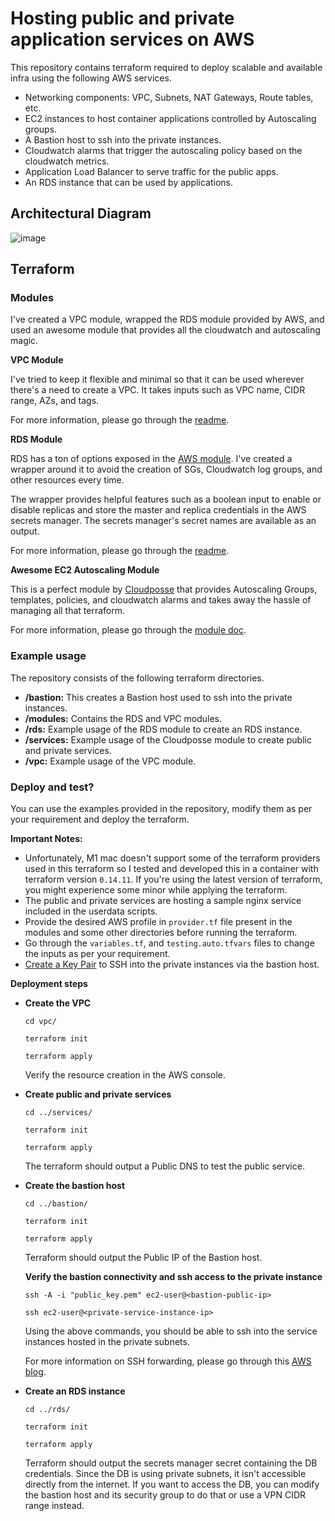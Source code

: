 # Hosting public and private application services on AWS

This repository contains terraform required to deploy scalable and available infra using the following AWS services.

- Networking components: VPC, Subnets, NAT Gateways, Route tables, etc.
- EC2 instances to host container applications controlled by Autoscaling groups.
- A Bastion host to ssh into the private instances.
- Cloudwatch alarms that trigger the autoscaling policy based on the cloudwatch metrics.
- Application Load Balancer to serve traffic for the public apps.
- An RDS instance that can be used by applications.

## Architectural Diagram

![image](https://user-images.githubusercontent.com/62604696/190321794-3749ab98-f07d-467e-9536-3835ba2b5eb5.png)

## Terraform

### Modules

I've created a VPC module, wrapped the RDS module provided by AWS, and used an awesome module that provides all the cloudwatch and autoscaling magic.

**VPC Module**

I've tried to keep it flexible and minimal so that it can be used wherever there's a need to create a VPC. It takes inputs such as VPC name, CIDR range, AZs, and tags.

For more information, please go through the [readme](https://github.com/sumeet-baghel/terraform-aws-infra/tree/main/modules/vpc).

**RDS Module**

RDS has a ton of options exposed in the [AWS module](https://registry.terraform.io/modules/terraform-aws-modules/rds/aws/latest). I've created a wrapper around it to avoid the creation of SGs, Cloudwatch log groups, and other resources every time.

The wrapper provides helpful features such as a boolean input to enable or disable replicas and store the master and replica credentials in the AWS secrets manager. The secrets manager's secret names are available as an output.

For more information, please go through the [readme](https://github.com/sumeet-baghel/terraform-aws-infra/tree/main/modules/rds).

**Awesome EC2 Autoscaling Module**

This is a perfect module by [Cloudposse](https://github.com/cloudposse) that provides Autoscaling Groups, templates, policies, and cloudwatch alarms and takes away the hassle of managing all that terraform.

For more information, please go through the [module doc](https://registry.terraform.io/modules/cloudposse/ec2-autoscale-group/aws/0.30.1).

### Example usage

The repository consists of the following terraform directories.

- **/bastion:** This creates a Bastion host used to ssh into the private instances.
- **/modules:** Contains the RDS and VPC modules.
- **/rds:** Example usage of the RDS module to create an RDS instance.
- **/services:** Example usage of the Cloudposse module to create public and private services.
- **/vpc:** Example usage of the VPC module.    

### Deploy and test?

You can use the examples provided in the repository, modify them as per your requirement and deploy the terraform.

**Important Notes:**
- Unfortunately, M1 mac doesn't support some of the terraform providers used in this terraform so I tested and developed this in a container with terraform version `0.14.11`. If you're using the latest version of terraform, you might experience some minor while applying the terraform.
- The public and private services are hosting a sample nginx service included in the userdata scripts.
- Provide the desired AWS profile in `provider.tf` file present in the modules and some other directories before running the terraform.
- Go through the `variables.tf`, and `testing.auto.tfvars` files to change the inputs as per your requirement.
- [Create a Key Pair](https://docs.aws.amazon.com/AWSEC2/latest/UserGuide/create-key-pairs.html) to SSH into the private instances via the bastion host.



**Deployment steps**

- **Create the VPC**

    ```console
    cd vpc/

    terraform init

    terraform apply
    ```

    Verify the resource creation in the AWS console.

- **Create public and private services**
     
    ```console
    cd ../services/
    
    terraform init

    terraform apply
    ```
    
    The terraform should output a Public DNS to test the public service. 

- **Create the bastion host**

   ```console
   cd ../bastion/
   
   terraform init

   terraform apply
   ```
   
   Terraform should output the Public IP of the Bastion host.
   
   **Verify the bastion connectivity and ssh access to the private instance**
   
   ```console
   ssh -A -i "public_key.pem" ec2-user@<bastion-public-ip>

   ssh ec2-user@<private-service-instance-ip>
   ```

   Using the above commands, you should be able to ssh into the service instances hosted in the private subnets.
  
   For more information on SSH forwarding, please go through this [AWS blog](https://aws.amazon.com/blogs/security/securely-connect-to-linux-instances-running-in-a-private-amazon-vpc/).

- **Create an RDS instance**

  ```console
  cd ../rds/
  
  terraform init

  terraform apply
  ```

  Terraform should output the secrets manager secret containing the DB credentials. Since the DB is using private subnets, it isn't accessible directly from the internet. If you want to access the DB, you can modify the bastion host and its security group to do that or use a VPN CIDR range instead.
